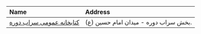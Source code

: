 | Name                                                    | Address                              |
|:--------------------------------------------------------|:-------------------------------------|
| [كتابخانه عمومی سراب دوره](http://chegenipl.blogfa.com) | بخش سراب دوره - میدان امام حسین (ع). |